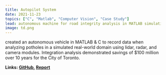 ```yaml
---
title: Autopilot System
date: 2021-11-23
topics: ["C", "Matlab", "Computer Vision", "Case Study"]
lead: autonomous machine for road integrity analysis in MATLAB simulation
image: td.png
---
```


created an autonomous vehicle in MATLAB & C to record data when analyzing potholes in a simulated real-world domain using lidar, radar, and camera modules. Integration analysis demonstrated savings of $100 million over 10 years for the City of Toronto.

**Links: [GitHub](https://github.com/dylanhans),
[Report]()**
